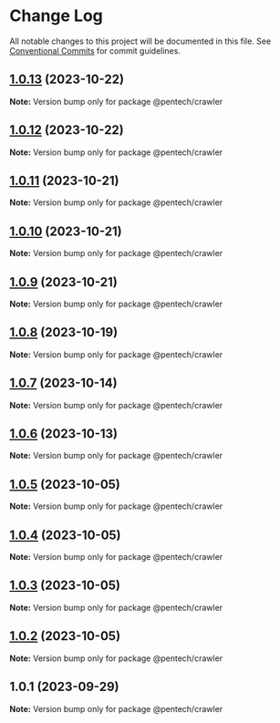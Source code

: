 # Change Log

All notable changes to this project will be documented in this file.
See [Conventional Commits](https://conventionalcommits.org) for commit guidelines.

## [1.0.13](https://github.com/nvqh01/pentech/compare/@pentech/crawler@1.0.12...@pentech/crawler@1.0.13) (2023-10-22)

**Note:** Version bump only for package @pentech/crawler

## [1.0.12](https://github.com/nvqh01/pentech/compare/@pentech/crawler@1.0.11...@pentech/crawler@1.0.12) (2023-10-22)

**Note:** Version bump only for package @pentech/crawler

## [1.0.11](https://github.com/nvqh01/pentech/compare/@pentech/crawler@1.0.10...@pentech/crawler@1.0.11) (2023-10-21)

**Note:** Version bump only for package @pentech/crawler

## [1.0.10](https://github.com/nvqh01/pentech/compare/@pentech/crawler@1.0.9...@pentech/crawler@1.0.10) (2023-10-21)

**Note:** Version bump only for package @pentech/crawler

## [1.0.9](https://github.com/nvqh01/pentech/compare/@pentech/crawler@1.0.8...@pentech/crawler@1.0.9) (2023-10-21)

**Note:** Version bump only for package @pentech/crawler

## [1.0.8](https://github.com/nvqh01/pentech/compare/@pentech/crawler@1.0.7...@pentech/crawler@1.0.8) (2023-10-19)

**Note:** Version bump only for package @pentech/crawler

## [1.0.7](https://github.com/nvqh01/pentech/compare/@pentech/crawler@1.0.6...@pentech/crawler@1.0.7) (2023-10-14)

**Note:** Version bump only for package @pentech/crawler

## [1.0.6](https://github.com/nvqh01/pentech/compare/@pentech/crawler@1.0.5...@pentech/crawler@1.0.6) (2023-10-13)

**Note:** Version bump only for package @pentech/crawler

## [1.0.5](https://github.com/nvqh01/pentech/compare/@pentech/crawler@1.0.4...@pentech/crawler@1.0.5) (2023-10-05)

**Note:** Version bump only for package @pentech/crawler

## [1.0.4](https://github.com/nvqh01/pentech/compare/@pentech/crawler@1.0.3...@pentech/crawler@1.0.4) (2023-10-05)

**Note:** Version bump only for package @pentech/crawler

## [1.0.3](https://github.com/nvqh01/pentech/compare/@pentech/crawler@1.0.2...@pentech/crawler@1.0.3) (2023-10-05)

**Note:** Version bump only for package @pentech/crawler

## [1.0.2](https://github.com/nvqh01/pentech/compare/@pentech/crawler@1.0.1...@pentech/crawler@1.0.2) (2023-10-05)

**Note:** Version bump only for package @pentech/crawler

## 1.0.1 (2023-09-29)

**Note:** Version bump only for package @pentech/crawler
